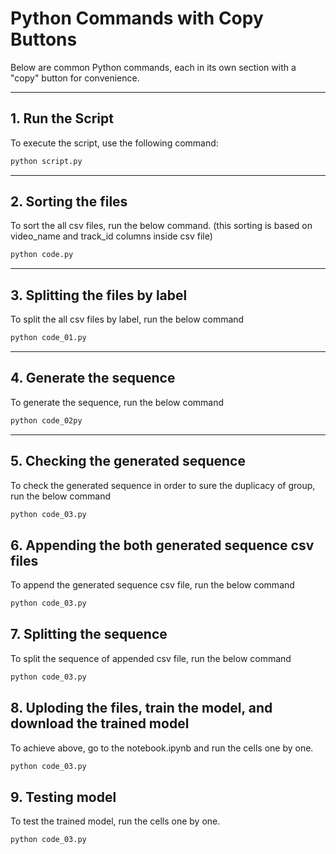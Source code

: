 # Python Commands with Copy Buttons

Below are common Python commands, each in its own section with a "copy" button for convenience.

---

## 1. Run the Script
To execute the script, use the following command:

```bash
python script.py
```
---
## 2. Sorting the files
To sort the all csv files, run the below command. (this sorting is based on video_name and track_id columns inside csv file)
```bash
python code.py
```
---
## 3. Splitting the files by label
To split the all csv files by label, run the below command
```bash
python code_01.py
```
---
## 4. Generate the sequence
To generate the sequence, run the below command
```bash
python code_02py
```
---
## 5. Checking the generated sequence
To check the generated sequence in order to sure the duplicacy of group, run the below command
```bash
python code_03.py

```
## 6. Appending the both generated sequence csv files
To append the generated sequence csv file, run the below command
```bash
python code_03.py

```
## 7. Splitting the sequence
To split the sequence of appended csv file, run the below command
```bash
python code_03.py
```

## 8. Uploding the files, train the model, and download the trained model
To achieve above, go to the notebook.ipynb and run the cells one by one.
```bash
python code_03.py
```

## 9. Testing model
To test the trained model, run the cells one by one.
```bash
python code_03.py
```
